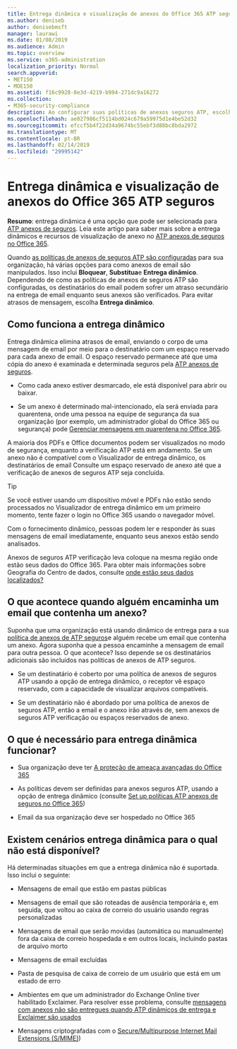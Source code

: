 ```yaml
---
title: Entrega dinâmica e visualização de anexos do Office 365 ATP seguros
ms.author: deniseb
author: denisebmsft
manager: laurawi
ms.date: 01/08/2019
ms.audience: Admin
ms.topic: overview
ms.service: o365-administration
localization_priority: Normal
search.appverid:
- MET150
- MOE150
ms.assetid: f16c9928-8e3d-4219-b994-271dc9a16272
ms.collection:
- M365-security-compliance
description: Ao configurar suas políticas de anexos seguros ATP, escolha entrega dinâmica para evitar atrasos de mensagem e permitem que as pessoas visualizem anexos que estão sendo examinados.
ms.openlocfilehash: ae027986cf5114bd024c679a59975d1e4be52d32
ms.sourcegitcommit: efccf5b4f22d34a9674bc55ebf3d88bc8bda2972
ms.translationtype: MT
ms.contentlocale: pt-BR
ms.lasthandoff: 02/14/2019
ms.locfileid: "29995142"
---
```

# <a name="dynamic-delivery-and-previewing-with-office-365-atp-safe-attachments"></a>Entrega dinâmica e visualização de anexos do Office 365 ATP seguros

**Resumo**: entrega dinâmica é uma opção que pode ser selecionada para [ATP anexos de seguros](atp-safe-attachments.md). Leia este artigo para saber mais sobre a entrega dinâmicos e recursos de visualização de anexo no [ATP anexos de seguros no Office 365](atp-safe-attachments.md).

Quando [as políticas de anexos de seguros ATP são configuradas](set-up-atp-safe-attachments-policies.md) para sua organização, há várias opções para como anexos de email são manipulados. Isso inclui **Bloquear**, **Substitua**e **Entrega dinâmico**. Dependendo de como as políticas de anexos de seguros ATP são configuradas, os destinatários do email podem sofrer um atraso secundário na entrega de email enquanto seus anexos são verificados. Para evitar atrasos de mensagem, escolha **Entrega dinâmico**.
  
## <a name="how-dynamic-delivery-works"></a>Como funciona a entrega dinâmico
  
Entrega dinâmica elimina atrasos de email, enviando o corpo de uma mensagem de email por meio para o destinatário com um espaço reservado para cada anexo de email. O espaço reservado permanece até que uma cópia do anexo é examinada e determinada seguros pela [ATP anexos de seguros](atp-safe-attachments.md). 

- Como cada anexo estiver desmarcado, ele está disponível para abrir ou baixar. 

- Se um anexo é determinado mal-intencionado, ela será enviada para quarentena, onde uma pessoa na equipe de segurança da sua organização (por exemplo, um administrador global do Office 365 ou segurança) pode [Gerenciar mensagens em quarentena no Office 365](manage-quarantined-messages-and-files.md).

A maioria dos PDFs e Office documentos podem ser visualizados no modo de segurança, enquanto a verificação ATP está em andamento. Se um anexo não é compatível com o Visualizador de entrega dinâmico, os destinatários de email Consulte um espaço reservado de anexo até que a verificação de anexos de seguros ATP seja concluída.

> [!TIP]
> Se você estiver usando um dispositivo móvel e PDFs não estão sendo processados no Visualizador de entrega dinâmico em um primeiro momento, tente fazer o login no Office 365 usando o navegador móvel.

Com o fornecimento dinâmico, pessoas podem ler e responder às suas mensagens de email imediatamente, enquanto seus anexos estão sendo analisados. 

Anexos de seguros ATP verificação leva coloque na mesma região onde estão seus dados do Office 365. Para obter mais informações sobre Geografia do Centro de dados, consulte [onde estão seus dados localizados?](https://products.office.com/where-is-your-data-located?geo=All) 
  
## <a name="what-happens-when-someone-forwards-an-email-that-contains-an-attachment"></a>O que acontece quando alguém encaminha um email que contenha um anexo?

Suponha que uma organização está usando dinâmico de entrega para a sua [política de anexos de ATP seguros](set-up-atp-safe-attachments-policies.md)e alguém recebe um email que contenha um anexo. Agora suponha que a pessoa encaminhe a mensagem de email para outra pessoa. O que acontece? Isso depende se os destinatários adicionais são incluídos nas políticas de anexos de ATP seguros.
  
- Se um destinatário é coberto por uma política de anexos de seguros ATP usando a opção de entrega dinâmico, o receptor vê espaço reservado, com a capacidade de visualizar arquivos compatíveis.
    
- Se um destinatário não é abordado por uma política de anexos de seguros ATP, então a email e o anexo irão através de, sem anexos de seguros ATP verificação ou espaços reservados de anexo.
    
## <a name="whats-required-for-dynamic-delivery-to-work"></a>O que é necessário para entrega dinâmica funcionar?

- Sua organização deve ter [A proteção de ameaça avançadas do Office 365](office-365-atp.md)
    
- As políticas devem ser definidas para anexos seguros ATP, usando a opção de entrega dinâmico (consulte [Set up políticas ATP anexos de seguros no Office 365](set-up-atp-safe-attachments-policies.md))
    
- Email da sua organização deve ser hospedado no Office 365
    
## <a name="are-there-scenarios-for-which-dynamic-delivery-is-not-available"></a>Existem cenários entrega dinâmica para o qual não está disponível?

Há determinadas situações em que a entrega dinâmica não é suportada. Isso inclui o seguinte:
  
- Mensagens de email que estão em pastas públicas
    
- Mensagens de email que são roteadas de ausência temporária e, em seguida, que voltou ao caixa de correio do usuário usando regras personalizadas
    
- Mensagens de email que serão movidas (automática ou manualmente) fora da caixa de correio hospedada e em outros locais, incluindo pastas de arquivo morto
    
- Mensagens de email excluídas
    
- Pasta de pesquisa de caixa de correio de um usuário que está em um estado de erro
    
- Ambientes em que um administrador do Exchange Online tiver habilitado Exclaimer. Para resolver esse problema, consulte [mensagens com anexos não são entregues quando ATP dinâmicos de entrega e Exclaimer são usados](https://support.microsoft.com/help/4014438/messages-with-attachments-are-not-delivered-when-atp-dynamic-delivery)

- Mensagens criptografadas com o [Secure/Multipurpose Internet Mail Extensions (S/MIME)](s-mime-for-message-signing-and-encryption.md))

